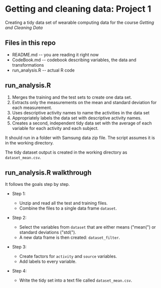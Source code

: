# Getting and cleaning data: Project 1

Creating a tidy data set of wearable computing data for the course *Getting and Cleaning Data*

## Files in this repo
* README.md -- you are reading it right now
* CodeBook.md -- codebook describing variables, the data and transformations
* run_analysis.R -- actual R code

## run_analysis.R
1. Merges the training and the test sets to create one data set.
2. Extracts only the measurements on the mean and standard deviation for each measurement. 
3. Uses descriptive activity names to name the activities in the data set
4. Appropriately labels the data set with descriptive activity names. 
5. Creates a second, independent tidy data set with the average of each variable for each activity and each subject. 

It should run in a folder with Samsung data zip file. The script assumes it is in the working directory.

The tidy dataset output is created in the working directory as `dataset_mean.csv`.

## run_analysis.R walkthrough
It follows the goals step by step.

* Step 1:
  * Unzip and read all the test and training files.
  * Combine the files to a single data frame `dataset`.

* Step 2:
  * Select the variables from `dataset` that are either means ("mean(") or standard deviations ("std(").
  * A new data frame is then created: `dataset_filter`.

* Step 3:
  * Create factors for `activity` and `source` variables.
  * Add labels to every variable.
  
* Step 4:
  * Write the tidy set into a text file called `dataset_mean.csv`.